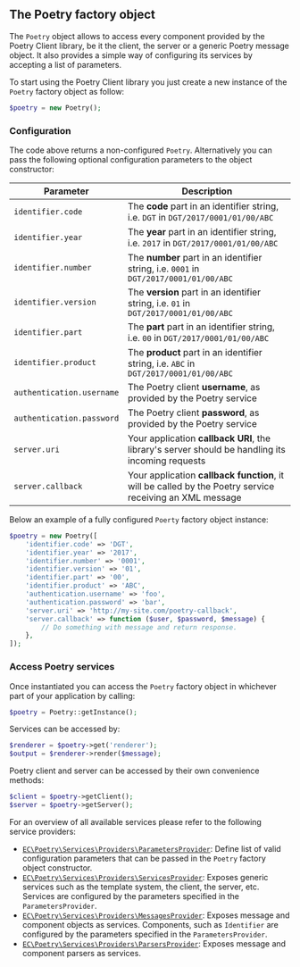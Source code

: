 ## The Poetry factory object

The `Poetry` object allows to access every component provided by the Poetry Client library, be it the client, the server
or a generic Poetry message object. It also provides a simple way of configuring its services by accepting a list of parameters.

To start using the Poetry Client library you just create a new instance of the `Poetry` factory object as follow:

```php
$poetry = new Poetry();
``` 

### Configuration

The code above returns a non-configured `Poetry`. Alternatively you can pass the following optional configuration
parameters to the object constructor:

| Parameter                 | Description |
|---------------------------|-------------|
| `identifier.code`         | The **code** part in an identifier string, i.e. `DGT` in `DGT/2017/0001/01/00/ABC` |
| `identifier.year`         | The **year** part in an identifier string, i.e. `2017` in `DGT/2017/0001/01/00/ABC` |
| `identifier.number`       | The **number** part in an identifier string, i.e. `0001` in `DGT/2017/0001/01/00/ABC` |
| `identifier.version`      | The **version** part in an identifier string, i.e. `01` in `DGT/2017/0001/01/00/ABC` |
| `identifier.part`         | The **part** part in an identifier string, i.e. `00` in `DGT/2017/0001/01/00/ABC` |
| `identifier.product`      | The **product** part in an identifier string, i.e. `ABC` in `DGT/2017/0001/01/00/ABC` |
| `authentication.username` | The Poetry client **username**, as provided by the Poetry service |
| `authentication.password` | The Poetry client **password**, as provided by the Poetry service |
| `server.uri`              | Your application **callback URI**, the library's server should be handling its incoming requests |
| `server.callback`         | Your application **callback function**, it will be called by the Poetry service receiving an XML message |

Below an example of a fully configured `Poerty` factory object instance:

```php
$poetry = new Poetry([
    'identifier.code' => 'DGT',
    'identifier.year' => '2017',
    'identifier.number' => '0001',
    'identifier.version' => '01',
    'identifier.part' => '00',
    'identifier.product' => 'ABC',
    'authentication.username' => 'foo',
    'authentication.password' => 'bar',
    'server.uri' => 'http://my-site.com/poetry-callback',
    'server.callback' => function ($user, $password, $message) {
        // Do something with message and return response.
    },
]);
```

### Access Poetry services

Once instantiated you can access the `Poetry` factory object in whichever part of your application by calling:

```php
$poetry = Poetry::getInstance();
```

Services can be accessed by:

```php
$renderer = $poetry->get('renderer');
$output = $renderer->render($message);
```

Poetry client and server can be accessed by their own convenience methods:

```php
$client = $poetry->getClient();
$server = $poetry->getServer();
``` 

For an overview of all available services please refer to the following service providers:

- [`EC\Poetry\Services\Providers\ParametersProvider`](src/Services/Providers/ParametersProvider.php): 
  Define list of valid configuration parameters that can be passed in the `Poetry` factory object constructor. 
- [`EC\Poetry\Services\Providers\ServicesProvider`](src/Services/Providers/ServicesProvider.php):
  Exposes generic services such as the template system, the client, the server, etc. Services are configured by the
  parameters specified in the `ParametersProvider`.
- [`EC\Poetry\Services\Providers\MessagesProvider`](src/Services/Providers/MessagesProvider.php): 
  Exposes message and component objects as services. Components, such as `Identifier` are configured by the parameters
  specified in the `ParametersProvider`.
- [`EC\Poetry\Services\Providers\ParsersProvider`](src/Services/Providers/ParsersProvider.php):
  Exposes message and component parsers as services.
